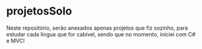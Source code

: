 # projetosSolo

Neste repositório, serão anexados apenas projetos que fiz sozinho, para estudar cada lingua que for cabivel, sendo que no momento, iniciei com C# e MVC!
